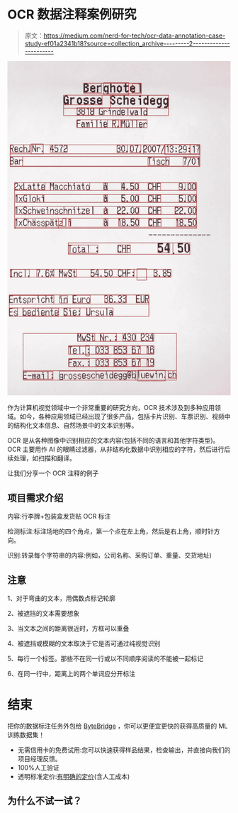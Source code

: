 # OCR 数据注释案例研究

> 原文：<https://medium.com/nerd-for-tech/ocr-data-annotation-case-study-ef01a2341b18?source=collection_archive---------2----------------------->

![](img/ce2cc5029cc2bde640f89372a2b527ed.png)

作为计算机视觉领域中一个非常重要的研究方向，OCR 技术涉及到多种应用领域。如今，各种应用领域已经出现了很多产品，包括卡片识别、车票识别、视频中的结构化文本信息、自然场景中的文本识别等。

OCR 是从各种图像中识别相应的文本内容(包括不同的语言和其他字符类型)。OCR 主要用作 AI 的眼睛过滤器，从非结构化数据中识别相应的字符，然后进行后续处理，如扫描和翻译。

让我们分享一个 OCR 注释的例子

## 项目需求介绍

内容:行李牌+包装盒发货贴 OCR 标注

检测标注:标注场地的四个角点，第一个点在左上角，然后是右上角，顺时针方向。

识别:转录每个字符串的内容:例如，公司名称、采购订单、重量、交货地址)

## 注意

1、对于弯曲的文本，用偶数点标记轮廓

2、被遮挡的文本需要想象

3、当文本之间的距离很近时，方框可以重叠

4、被遮挡或模糊的文本取决于它是否可通过纯视觉识别

5、每行一个标签。那些不在同一行或以不同顺序阅读的不能被一起标记

6、在同一行中，距离上的两个单词应分开标注

# 结束

把你的数据标注任务外包给 [ByteBridge](https://tinyurl.com/54hb5hmr) ，你可以更便宜更快的获得高质量的 ML 训练数据集！

*   无需信用卡的免费试用:您可以快速获得样品结果，检查输出，并直接向我们的项目经理反馈。
*   100%人工验证
*   透明标准定价:[有明确的定价](https://www.bytebridge.io/#/?module=price)(含人工成本)

## 为什么不试一试？